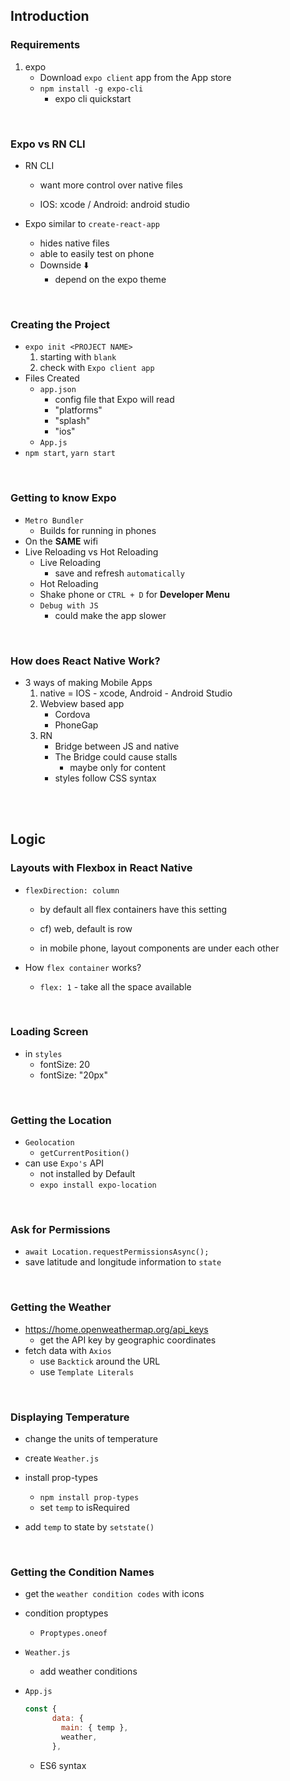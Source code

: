 ## Introduction

### Requirements

1. expo
   - Download `expo client` app from the App store
   - `npm install -g expo-cli`
     - expo cli quickstart

<br/>

### Expo vs RN CLI

- RN CLI

  - want more control over native files

  - IOS: xcode / Android: android studio

- Expo similar to `create-react-app`

  - hides native files
  - able to easily test on phone
  - Downside :arrow_down:
    - depend on the expo theme

<br/>

### Creating the Project

- `expo init <PROJECT NAME>`
  1. starting with `blank`
  2. check with `Expo client app`
- Files Created
  - `app.json`
    - config file that Expo will read
    - "platforms"
    - "splash"
    - "ios"
  - `App.js`
- `npm start`, `yarn start`

<br/>

### Getting to know Expo

- `Metro Bundler`
  - Builds for running in phones
- On the **SAME** wifi
- Live Reloading vs Hot Reloading
  - Live Reloading
    - save and refresh `automatically`
  - Hot Reloading
  - Shake phone or `CTRL + D` for **Developer Menu**
  - `Debug with JS`
    - could make the app slower

<br/>

### How does React Native Work?

- 3 ways of making Mobile Apps
  1. native = IOS - xcode, Android - Android Studio
  2. Webview based app
     - Cordova
     - PhoneGap
  3. RN
     - Bridge between JS and native
     - The Bridge could cause stalls
       - maybe only for content
     - styles follow CSS syntax

<br/>

<br/>

## Logic

### Layouts with Flexbox in React Native

- `flexDirection: column`

  - by default all flex containers have this setting

  - cf) web, default is row
  - in mobile phone, layout components are under each other

- How `flex container` works?
  - `flex: 1` - take all the space available

<br/>

### Loading Screen

- in `styles`
  - fontSize: 20
  - fontSize: "20px"

<br/>

### Getting the Location

- `Geolocation`
  - `getCurrentPosition()`
- can use `Expo's` API
  - not installed by Default
  - `expo install expo-location`

<br/>

### Ask for Permissions

- `await Location.requestPermissionsAsync();`
- save latitude and longitude information to `state`

<br/>

### Getting the Weather

- https://home.openweathermap.org/api_keys
  - get the API key by geographic coordinates
- fetch data with `Axios`
  - use `Backtick` around the URL
  - use `Template Literals`

<br/>

### Displaying Temperature

- change the units of temperature

- create `Weather.js`
- install prop-types
  - `npm install prop-types`
  - set `temp` to isRequired
- add `temp` to state by `setstate()`

<br/>

### Getting the Condition Names

- get the `weather condition codes` with icons

- condition proptypes

  - `Proptypes.oneof`

- `Weather.js`

  - add weather conditions

- `App.js`

  ```javascript
  const {
        data: {
          main: { temp },
          weather,
        },
  ```

  - ES6 syntax
